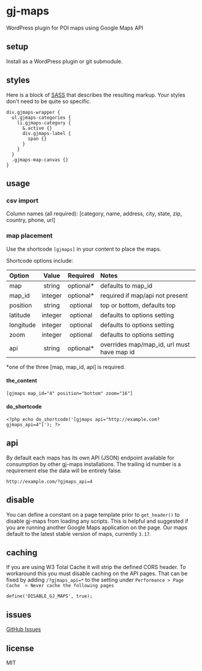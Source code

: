 gj-maps
=======

WordPress plugin for POI maps using Google Maps API

## setup

Install as a WordPress plugin or git submodule.

## styles
Here is a block of [SASS](http://sass-lang.com) that describes the resulting
markup. Your styles don't need to be quite so specific.

```
div.gjmaps-wrapper {
  ul.gjmaps-categories {
    li.gjmaps-category {
      &.active {}
      div.gjmaps-label {
        span {}
      }
    }
  }
  .gjmaps-map-canvas {}
}
```

## usage

### csv import
Column names (all required):
[category, name, address, city, state, zip, country, phone, url]

### map placement
Use the shortcode `[gjmaps]` in your content to place the maps.

Shortcode options include:

| Option | Value | Required | Notes |
| :----- | :---: | :------: | :---- |
| map    | string | optional* | defaults to map_id |
| map_id | integer | optional* | required if map/api not present |
| position | string | optional | top or bottom, defaults top |
| latitude | integer | optional | defaults to options setting |
| longitude | integer | optional | defaults to options setting |
| zoom | integer | optional | defaults to options setting |
| api | string | optional* | overrides map/map_id, url must have map id |

*one of the three [map, map_id, api] is required.

#### the_content


`[gjmaps map_id="4" position="bottom" zoom="16"]`

#### do_shortcode

`<?php echo do_shortcode('[gjmaps api="http://example.com?gjmaps_api=4"]'); ?>`

## api

By default each maps has its own API (JSON) endpoint available for consumption by other gj-maps installations. The trailing id number is a requirement else the data will be entirely false.

`http://example.com/?gjmaps_api=4`

## disable

You can define a constant on a page template prior to `get_header()` to disable gj-maps from loading any scripts. This is helpful and suggested if you are
running another Google Maps application on the page. Our maps default to the latest stable version of maps, currently `3.17`.

## caching

If you are using W3 Total Cache it will strip the defined CORS header. To workaround this you must disable caching on the API pages. That can be fixed by adding `/?gjmaps_api=*` to the setting under `Performance > Page Cache  > Never cache the following pages`

```
define('DISABLE_GJ_MAPS', true);
```

## issues
[GitHub Issues](https://github.com/GunnJerkens/gj-maps/issues)

## license

MIT
